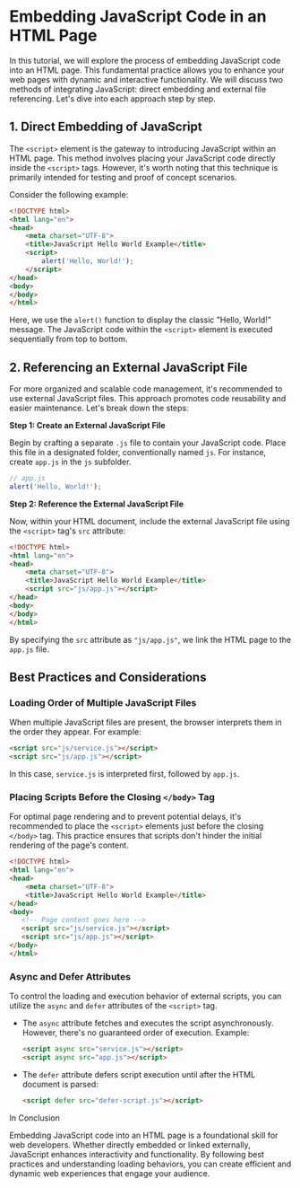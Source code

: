 # Embedding JavaScript Code in an HTML Page

In this tutorial, we will explore the process of embedding JavaScript code into an HTML page. This fundamental practice allows you to enhance your web pages with dynamic and interactive functionality. We will discuss two methods of integrating JavaScript: direct embedding and external file referencing. Let's dive into each approach step by step.

## 1. Direct Embedding of JavaScript

The `<script>` element is the gateway to introducing JavaScript within an HTML page. This method involves placing your JavaScript code directly inside the `<script>` tags. However, it's worth noting that this technique is primarily intended for testing and proof of concept scenarios.

Consider the following example:

```html
<!DOCTYPE html>
<html lang="en">
<head>
    <meta charset="UTF-8">
    <title>JavaScript Hello World Example</title>
    <script>
        alert('Hello, World!');
    </script>
</head>
<body>
</body>
</html>
```

Here, we use the `alert()` function to display the classic "Hello, World!" message. The JavaScript code within the `<script>` element is executed sequentially from top to bottom.

## 2. Referencing an External JavaScript File

For more organized and scalable code management, it's recommended to use external JavaScript files. This approach promotes code reusability and easier maintenance. Let's break down the steps:

**Step 1: Create an External JavaScript File**

Begin by crafting a separate `.js` file to contain your JavaScript code. Place this file in a designated folder, conventionally named `js`. For instance, create `app.js` in the `js` subfolder.

```javascript
// app.js
alert('Hello, World!');
```

**Step 2: Reference the External JavaScript File**

Now, within your HTML document, include the external JavaScript file using the `<script>` tag's `src` attribute:

```html
<!DOCTYPE html>
<html lang="en">
<head>
    <meta charset="UTF-8">
    <title>JavaScript Hello World Example</title>
    <script src="js/app.js"></script>
</head>
<body>
</body>
</html>
```

By specifying the `src` attribute as `"js/app.js"`, we link the HTML page to the `app.js` file.

## Best Practices and Considerations

### Loading Order of Multiple JavaScript Files

When multiple JavaScript files are present, the browser interprets them in the order they appear. For example:

```html
<script src="js/service.js"></script>
<script src="js/app.js"></script>
```

In this case, `service.js` is interpreted first, followed by `app.js`.

### Placing Scripts Before the Closing `</body>` Tag

For optimal page rendering and to prevent potential delays, it's recommended to place the `<script>` elements just before the closing `</body>` tag. This practice ensures that scripts don't hinder the initial rendering of the page's content.

```html
<!DOCTYPE html>
<html lang="en">
<head>
    <meta charset="UTF-8">
    <title>JavaScript Hello World Example</title>
</head>
<body>
   <!-- Page content goes here -->
   <script src="js/service.js"></script>
   <script src="js/app.js"></script>
</body>
</html>
```

### Async and Defer Attributes

To control the loading and execution behavior of external scripts, you can utilize the `async` and `defer` attributes of the `<script>` tag.

- The `async` attribute fetches and executes the script asynchronously. However, there's no guaranteed order of execution. Example:
  ```html
  <script async src="service.js"></script>
  <script async src="app.js"></script>
  ```
- The `defer` attribute defers script execution until after the HTML document is parsed:
  ```html
  <script defer src="defer-script.js"></script>
  ```

In Conclusion

Embedding JavaScript code into an HTML page is a foundational skill for web developers. Whether directly embedded or linked externally, JavaScript enhances interactivity and functionality. By following best practices and understanding loading behaviors, you can create efficient and dynamic web experiences that engage your audience.